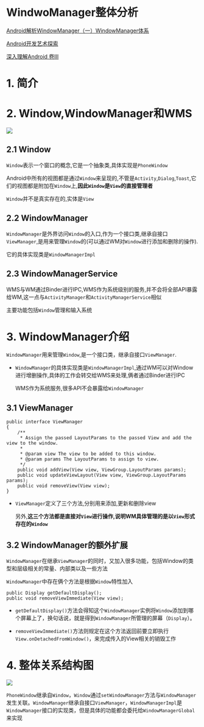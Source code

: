 # WindwoManager整体分析

[Android解析WindowManager（一）WindowManager体系](http://liuwangshu.cn/framework/wm/1-windowmanager.html)

[Android开发艺术探索]()

[深入理解Android 卷III]()

# 1. 简介

# 2. Window,WindowManager和WMS

![](http://upload-images.jianshu.io/upload_images/1417629-4e2047a49e2572f3.png?imageMogr2/auto-orient/strip%7CimageView2/2/w/1240)

## 2.1 Window

`Window`表示一个窗口的概念,它是一个抽象类,具体实现是`PhoneWindow`

Android中所有的视图都是通过`Window`来呈现的,不管是`Activity`,`Dialog`,`Toast`,它们的视图都是附加在`Window`上,**因此`Window`是`View`的直接管理者**

`Window`并不是真实存在的,实体是`View`

## 2.2 WindowManager

`WindowManager`是外界访问`Window`的入口,作为一个接口类,继承自接口`ViewManager`,是用来管理`Window`的(可以通过WM对`Window`进行添加和删除的操作).

它的具体实现类是`WindowManagerImpl`

## 2.3 WindowManagerService

WMS与WM通过Binder进行IPC,WMS作为系统级别的服务,并不会将全部API暴露给WM,这一点与`ActivityManager`和`ActivityManagerService`相似

主要功能包括`Window`管理和输入系统

# 3. WindowManager介绍

`WindowManager`用来管理`Window`,是一个接口类，继承自接口`ViewManager`.

- `WindowManager`的具体实现类是`WindowManagerImpl`,通过WM可以对Window进行增删操作,具体的工作会转交给WMS来处理,俩者通过Binder进行IPC

	WMS作为系统服务,很多API不会暴露给`WindowManager`

## 3.1 ViewManager

	public interface ViewManager
	{
	    /**
	     * Assign the passed LayoutParams to the passed View and add the view to the window.
	     * 
	     * @param view The view to be added to this window.
	     * @param params The LayoutParams to assign to view.
	     */
	    public void addView(View view, ViewGroup.LayoutParams params);
	    public void updateViewLayout(View view, ViewGroup.LayoutParams params);
	    public void removeView(View view);
	}

- `ViewManager`定义了三个方法,分别用来添加,更新和删除view

	另外,**这三个方法都是直接对`View`进行操作,说明WM具体管理的是以`View`形式存在的`Window`**

## 3.2 WindowManager的额外扩展

`WindowManager`在继承`ViewManager`的同时，又加入很多功能，包括Window的类型和层级相关的常量、内部类以及一些方法

`WindowManager`中存在俩个方法是根据`Window`特性加入

	public Display getDefaultDisplay();
	public void removeViewImmediate(View view);

- `getDefaultDisplay()`方法会得知这个`WindowManager`实例将`Window`添加到哪个屏幕上了，换句话说，就是得到`WindowManager`所管理的屏幕（`Display`）。

- `removeViewImmediate()`方法则规定在这个方法返回前要立即执行`View.onDetachedFromWindow()`，来完成传入的View相关的销毁工作


# 4. 整体关系结构图

![](http://upload-images.jianshu.io/upload_images/1417629-d398194cb0b50bae.png?imageMogr2/auto-orient/strip%7CimageView2/2/w/1240)

`PhoneWindow`继承自`Window`，`Window`通过`setWindowManager`方法与`WindowManager`发生关联。`WindowManager`继承自接口`ViewManager`，`WindowManagerImpl`是`WindowManager`接口的实现类，但是具体的功能都会委托给`WindowManagerGlobal`来实现